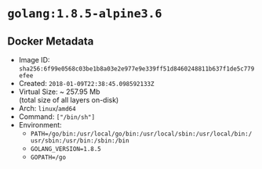 # `golang:1.8.5-alpine3.6`

## Docker Metadata

- Image ID: `sha256:6f99e0568c03be1b8a03e2e977e9e339ff51d8460248811b637f1de5c779efee`
- Created: `2018-01-09T22:38:45.098592133Z`
- Virtual Size: ~ 257.95 Mb  
  (total size of all layers on-disk)
- Arch: `linux`/`amd64`
- Command: `["/bin/sh"]`
- Environment:
  - `PATH=/go/bin:/usr/local/go/bin:/usr/local/sbin:/usr/local/bin:/usr/sbin:/usr/bin:/sbin:/bin`
  - `GOLANG_VERSION=1.8.5`
  - `GOPATH=/go`
